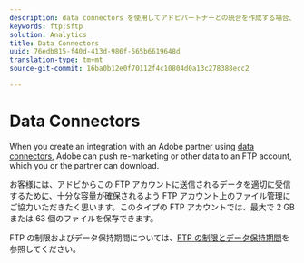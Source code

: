```yaml
---
description: data connectors を使用してアドビパートナーとの統合を作成する場合、アドビは、ユーザーやパートナーがダウンロードできるように、リマーケティングなどのデータを FTP アカウントにプッシュできます。
keywords: ftp;sftp
solution: Analytics
title: Data Connectors
uuid: 76edb815-f40d-413d-986f-565b6619648d
translation-type: tm+mt
source-git-commit: 16ba0b12e0f70112f4c10804d0a13c278388ecc2

---
```



# Data Connectors

When you create an integration with an Adobe partner using [data connectors](https://www.adobeexchange.com/experiencecloud.html), Adobe can push re-marketing or other data to an FTP account, which you or the partner can download.

お客様には、アドビからこの FTP アカウントに送信されるデータを適切に受信するために、十分な容量が確保されるよう FTP アカウント上のファイル管理にご協力いただきたく思います。このタイプの FTP アカウントでは、最大で 2 GB または 63 個のファイルを保存できます。

FTP の制限およびデータ保持期間については、[FTP の制限とデータ保持期間](/help/export/ftp-and-sftp/ftp-limits.md)を参照してください。

